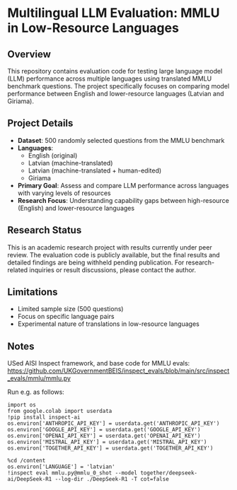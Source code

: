 # Multilingual LLM Evaluation: MMLU in Low-Resource Languages

## Overview

This repository contains evaluation code for testing large language model (LLM) performance across multiple languages using translated MMLU benchmark questions. The project specifically focuses on comparing model performance between English and lower-resource languages (Latvian and Giriama).

## Project Details

- **Dataset**: 500 randomly selected questions from the MMLU benchmark
- **Languages**:
  - English (original)
  - Latvian (machine-translated)
  - Latvian (machine-translated + human-edited)
  - Giriama
- **Primary Goal**: Assess and compare LLM performance across languages with varying levels of resources
- **Research Focus**: Understanding capability gaps between high-resource (English) and lower-resource languages

## Research Status

This is an academic research project with results currently under peer review. The evaluation code is publicly available, but the final results and detailed findings are being withheld pending publication. For research-related inquiries or result discussions, please contact the author.

## Limitations

- Limited sample size (500 questions)
- Focus on specific language pairs
- Experimental nature of translations in low-resource languages

## Notes
USed AISI Inspect framework, and base code for MMLU evals:
https://github.com/UKGovernmentBEIS/inspect_evals/blob/main/src/inspect_evals/mmlu/mmlu.py 

Run e.g. as follows:

```
import os
from google.colab import userdata
!pip install inspect-ai
os.environ['ANTHROPIC_API_KEY'] = userdata.get('ANTHROPIC_API_KEY')
os.environ['GOOGLE_API_KEY'] = userdata.get('GOOGLE_API_KEY')
os.environ['OPENAI_API_KEY'] = userdata.get('OPENAI_API_KEY')
os.environ['MISTRAL_API_KEY'] = userdata.get('MISTRAL_API_KEY')
os.environ['TOGETHER_API_KEY'] = userdata.get('TOGETHER_API_KEY')

%cd /content
os.environ['LANGUAGE'] = 'latvian'
!inspect eval mmlu.py@mmlu_0_shot --model together/deepseek-ai/DeepSeek-R1 --log-dir ./DeepSeek-R1 -T cot=false
```
